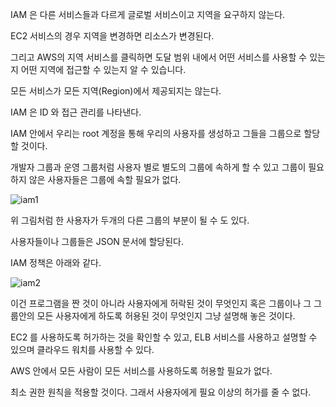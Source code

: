 IAM 은 다른 서비스들과 다르게 글로벌 서비스이고 지역을 요구하지 않는다.

EC2 서비스의 경우 지역을 변경하면 리소스가 변경된다.

그리고 AWS의 지역 서비스를 클릭하면 도달 범위 내에서 어떤 서비스를 사용할 수 있는지 어떤 지역에 접근할 수 있는지 알 수 있습니다.

모든 서비스가 모든 지역(Region)에서 제공되지는 않는다.

IAM 은 ID 와 접근 관리를 나타낸다.

IAM 안에서 우리는 root 계정을 통해 우리의 사용자를 생성하고 그들을 그룹으로 할당할 것이다.

개발자 그룹과 운영 그룹처럼 사용자 별로 별도의 그룹에 속하게 할 수 있고 그룹이 필요하지 않은 사용자들은 그룹에 속할 필요가 없다.

![iam1](/Users/csw/Desktop/devOps/aws/IMAGE/IAM/iam1.png)

위 그림처럼 한 사용자가 두개의 다른 그룹의 부분이 될 수 도 있다.

사용자들이나 그룹들은 JSON 문서에 할당된다.

IAM 정책은 아래와 같다.

![iam2](/Users/csw/Desktop/devOps/aws/IMAGE/IAM/iam2.png)

이건 프로그램을 짠 것이 아니라 사용자에게 허락된 것이 무엇인지 혹은 그룹이나 그 그룹안의 모든 사용자에게 하도록 허용된 것이 무엇인지 그냥 설명해 놓은 것이다.

EC2 를 사용하도록 허가하는 것을 확인할 수 있고, ELB 서비스를 사용하고 설명할 수 있으며 클라우드 워치를 사용할 수 있다.

AWS 안에서 모든 사람이 모든 서비스를 사용하도록 허용할 필요가 없다.

최소 권한 원칙을 적용할 것이다. 그래서 사용자에게 필요 이상의 허가를 줄 수 없다.